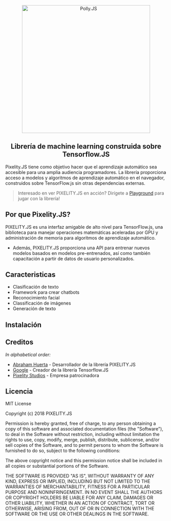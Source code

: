 <p align="center">
  <img alt="Polly.JS" width="400px" src="https://pixelitystudios.com/public/img/pixelity.js.min.png" />
</p>
<h2 align="center">Librería de machine learning construida sobre Tensorflow.JS</h2>

Pixelity.JS tiene como objetivo hacer que el aprendizaje automático sea accesible para una amplia audiencia programadores. La librería proporciona acceso a modelos y algoritmos de aprendizaje automático en el navegador, construidos sobre TensorFlow.js sin otras dependencias externas.

> Interesado en ver PIXELITY.JS en acción? Dirígete a [Playground](https://www.pixelitystudios.com/@playground) para jugar con la librería!

## Por que Pixelity.JS?

PIXELITY.JS es una interfaz amigable de alto nivel para TensorFlow.js, una biblioteca para manejar operaciones matemáticas aceleradas por GPU y administración de memoria para algoritmos de aprendizaje automático.

- Además, PIXELITY.JS proporciona una API para entrenar nuevos modelos basados en modelos pre-entrenados, así como también capacitación a partir de datos de usuario personalizados.

## Caracteristicas

- Clasificación de texto
- Framework para crear chatbots
- Reconocimiento facial
- Classificación de imágenes
- Generación de texto

## Instalación

## Creditos

_In alphabetical order:_

- [Abraham Huerta](https://pixelitystudios.com/@abrahamhuerta) - Desarrollador de la librería PIXELITY.JS
- [Google](https://js.tensorflow.org/#getting-started) - Creador de la librería Tensorflow.JS
- [Pixelity Studios](https://pixelitystudios.com) - Empresa patrocinadora

## Licencia

MIT License

Copyright (c) 2018 PIXELITY.JS

Permission is hereby granted, free of charge, to any person obtaining a copy of this software and associated documentation files (the "Software"), to deal in the Software without restriction, including without limitation the rights to use, copy, modify, merge, publish, distribute, sublicense, and/or sell copies of the Software, and to permit persons to whom the Software is furnished to do so, subject to the following conditions:

The above copyright notice and this permission notice shall be included in all copies or substantial portions of the Software.

THE SOFTWARE IS PROVIDED "AS IS", WITHOUT WARRANTY OF ANY KIND, EXPRESS OR IMPLIED, INCLUDING BUT NOT LIMITED TO THE WARRANTIES OF MERCHANTABILITY, FITNESS FOR A PARTICULAR PURPOSE AND NONINFRINGEMENT. IN NO EVENT SHALL THE AUTHORS OR COPYRIGHT HOLDERS BE LIABLE FOR ANY CLAIM, DAMAGES OR OTHER LIABILITY, WHETHER IN AN ACTION OF CONTRACT, TORT OR OTHERWISE, ARISING FROM, OUT OF OR IN CONNECTION WITH THE SOFTWARE OR THE USE OR OTHER DEALINGS IN THE SOFTWARE.